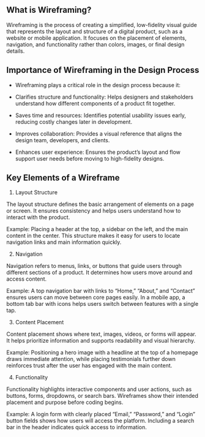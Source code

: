## What is Wireframing?

Wireframing is the process of creating a simplified, low-fidelity visual guide that represents the layout and structure of a digital product, such as a website or mobile application. It focuses on the placement of elements, navigation, and functionality rather than colors, images, or final design details.

## Importance of Wireframing in the Design Process

* Wireframing plays a critical role in the design process because it:

* Clarifies structure and functionality: Helps designers and stakeholders understand how different components of a product fit together.

* Saves time and resources: Identifies potential usability issues early, reducing costly changes later in development.

* Improves collaboration: Provides a visual reference that aligns the design team, developers, and clients.

* Enhances user experience: Ensures the product’s layout and flow support user needs before moving to high-fidelity designs.

## Key Elements of a Wireframe
1. Layout Structure

The layout structure defines the basic arrangement of elements on a page or screen. It ensures consistency and helps users understand how to interact with the product.

Example: Placing a header at the top, a sidebar on the left, and the main content in the center. This structure makes it easy for users to locate navigation links and main information quickly.

2. Navigation

Navigation refers to menus, links, or buttons that guide users through different sections of a product. It determines how users move around and access content.

Example: A top navigation bar with links to “Home,” “About,” and “Contact” ensures users can move between core pages easily. In a mobile app, a bottom tab bar with icons helps users switch between features with a single tap.

3. Content Placement

Content placement shows where text, images, videos, or forms will appear. It helps prioritize information and supports readability and visual hierarchy.

Example: Positioning a hero image with a headline at the top of a homepage draws immediate attention, while placing testimonials further down reinforces trust after the user has engaged with the main content.

4. Functionality

Functionality highlights interactive components and user actions, such as buttons, forms, dropdowns, or search bars. Wireframes show their intended placement and purpose before coding begins.

Example: A login form with clearly placed “Email,” “Password,” and “Login” button fields shows how users will access the platform. Including a search bar in the header indicates quick access to information.

